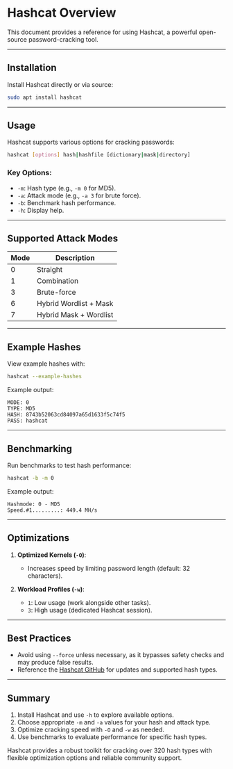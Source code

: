 # Hashcat Overview

This document provides a reference for using Hashcat, a powerful open-source password-cracking tool.

---

## Installation

Install Hashcat directly or via source:
```bash
sudo apt install hashcat
```

---

## Usage

Hashcat supports various options for cracking passwords:
```bash
hashcat [options] hash|hashfile [dictionary|mask|directory]
```

### Key Options:
- `-m`: Hash type (e.g., `-m 0` for MD5).
- `-a`: Attack mode (e.g., `-a 3` for brute force).
- `-b`: Benchmark hash performance.
- `-h`: Display help.

---

## Supported Attack Modes
| Mode | Description               |
|------|---------------------------|
| 0    | Straight                 |
| 1    | Combination              |
| 3    | Brute-force              |
| 6    | Hybrid Wordlist + Mask   |
| 7    | Hybrid Mask + Wordlist   |

---

## Example Hashes

View example hashes with:
```bash
hashcat --example-hashes
```

Example output:
```
MODE: 0
TYPE: MD5
HASH: 8743b52063cd84097a65d1633f5c74f5
PASS: hashcat
```

---

## Benchmarking

Run benchmarks to test hash performance:
```bash
hashcat -b -m 0
```

Example output:
```
Hashmode: 0 - MD5
Speed.#1.........: 449.4 MH/s
```

---

## Optimizations

1. **Optimized Kernels (`-O`)**:
   - Increases speed by limiting password length (default: 32 characters).

2. **Workload Profiles (`-w`)**:
   - `1`: Low usage (work alongside other tasks).
   - `3`: High usage (dedicated Hashcat session).

---

## Best Practices

- Avoid using `--force` unless necessary, as it bypasses safety checks and may produce false results.
- Reference the [Hashcat GitHub](https://github.com/hashcat/hashcat) for updates and supported hash types.

---

## Summary

1. Install Hashcat and use `-h` to explore available options.
2. Choose appropriate `-m` and `-a` values for your hash and attack type.
3. Optimize cracking speed with `-O` and `-w` as needed.
4. Use benchmarks to evaluate performance for specific hash types.

Hashcat provides a robust toolkit for cracking over 320 hash types with flexible optimization options and reliable community support.
